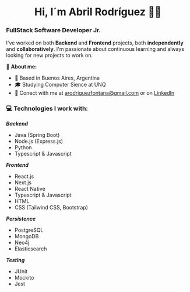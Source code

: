 <h1 align="center"> Hi, I´m Abril Rodríguez 👋🏼 </h1>

### FullStack Software Developer Jr.

I've worked on both **Backend** and **Frontend** projects, both **independently** and **collaboratively**. I'm passionate about continuous learning and always looking for new projects to work on.

🔎 **About me:**
- 📍 Based in Buenos Aires, Argentina
- 🎓 Studying Computer Sience at UNQ
- 💌 Conect with me at [arodriguezfontana@gmail.com](mailto:arodriguezfontana@gmail.com) or on [LinkedIn](https://www.linkedin.com/in/rodriguezfontana)

<h3>💻 Technologies I work with:</h3>

***Backend***
- Java (Spring Boot)
- Node.js (Express.js)
- Python
- Typescript & Javascript

***Frontend***
- React.js
- Next.js
- React Native
- Typescript & Javascript
- HTML
- CSS (Tailwind CSS, Bootstrap)

***Persistence***
- PostgreSQL
- MongoDB
- Neo4j
- Elasticsearch

***Testing***
- JUnit
- Mockito
- Jest
